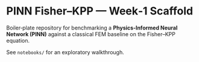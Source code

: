 
# PINN Fisher–KPP — Week‑1 Scaffold

Boiler‑plate repository for benchmarking a **Physics‑Informed Neural Network (PINN)** against a classical FEM baseline on the Fisher–KPP equation.

See `notebooks/` for an exploratory walkthrough.
